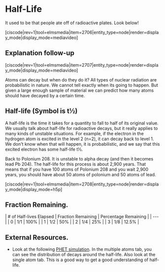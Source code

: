 # Half-Life

It used to be that people ate off of radioactive plates. Look below!

\[ciscode\|rev=1\|tool=elmsmedia\|item=2706\|entity\_type=node\|render=display\_mode\|display\_mode=mediavideo\]

## Explanation follow-up

\[ciscode\|rev=1\|tool=elmsmedia\|item=2707\|entity\_type=node\|render=display\_mode\|display\_mode=mediavideo\]

Atoms can decay but when do they do it? All types of nuclear radiation are probabilistic in nature. We cannot tell exactly when its going to happen. But given a large enough sample of material we can predict how many atoms should have decayed by a certain time.

## Half-life \(Symbol is t½\)

A half-life is the time it takes for a quantity to fall to half of its original value. We usually talk about half-life for radioactive decays, but it really applies to many kinds of unstable situations. For example, if the electron in the hydrogen atom is excited in the level 2 \(n=2\), it can decay back to level 1. We don't know when that will happen, it is probabilistic, and we say that this excited electron has some half-life t½.

Back to Polonium 208. It is unstable to alpha decay \(and then it becomes lead Pb 204\). The half-life for this process is about 2,900 years. That means that if you have 100 atoms of Polonium 208 and you wait 2,900 years, you should have about 50 atoms of polonium and 50 atoms of lead.

\[ciscode\|rev=1\|tool=elmsmedia\|item=2708\|entity\_type=node\|render=display\_mode\|display\_mode=h5p\]

## Fraction Remaining.

| \# of Half-lives Elapsed | Fraction Remaining | Percentage Remaining |
| --- |
| 0 | 1/1 | 100% |
| 1 | 1/2 | 50% |
| 2 | 1/4 | 25% |
| 3 | 1/8 | 12.5% |

## External Resources.

* Look at the following [PHET simulation](http://phet.colorado.edu/en/simulation/alpha-decay). In the multiple atoms tab, you can see the distribution of decays around the half-life. Also look at the single atom tab. This is a good way to get a good understanding of half-life.

